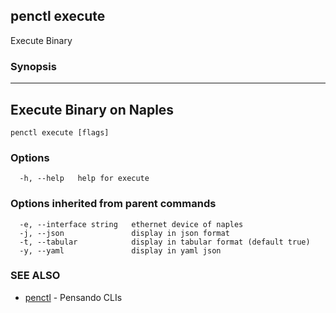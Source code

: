 ## penctl execute

Execute Binary

### Synopsis



-----------------------------------
 Execute Binary on Naples 
-----------------------------------


```
penctl execute [flags]
```

### Options

```
  -h, --help   help for execute
```

### Options inherited from parent commands

```
  -e, --interface string   ethernet device of naples
  -j, --json               display in json format
  -t, --tabular            display in tabular format (default true)
  -y, --yaml               display in yaml json
```

### SEE ALSO
* [penctl](penctl.md)	 - Pensando CLIs

